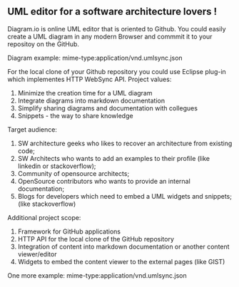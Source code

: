 UML editor for a software architecture lovers !
-------

Diagram.io is online UML editor that is oriented to Github. You could easily create a UML diagram in any modern Browser and commmit it to your repositoy on the GitHub.

Diagram example: mime-type:application/vnd.umlsync.json

For the local clone of your Github repository you could use Eclipse plug-in which implementes HTTP WebSync API.
Project values:


1. Minimize the creation time for a UML diagram
2. Integrate diagrams into markdown documentation
3. Simplify sharing diagrams and documentation with collegues
4. Snippets - the way to share knowledge

Target audience:

1. SW architecture geeks who likes to recover an architecture from existing code;
2. SW Architects who wants to add an examples to their profile (like linkedin or stackoverflow);
3. Community of opensource architects;
4. OpenSource contributors who wants to provide an internal documentation;
5. Blogs for developers which need to embed a UML widgets and snippets; (like stackoverflow)

Additional project scope:

1. Framework for GitHub applications
2. HTTP API for the local clone of the GitHub repository
3. Integration of content into markdown documentation or another content viewer/editor
4. Widgets to embed the content viewer to the external pages (like GIST)

One more example: mime-type:application/vnd.umlsync.json